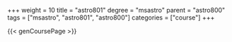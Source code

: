 +++
weight = 10
title = "astro801"
degree = "msastro"
parent = "astro800"
tags = ["msastro", "astro801", "astro800"]
categories = ["course"]
+++

{{< genCoursePage >}}

